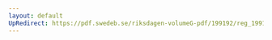 ```yaml
---
layout: default
UpRedirect: https://pdf.swedeb.se/riksdagen-volumeG-pdf/199192/reg_199192/reg_199192_0649.pdf
---
```

